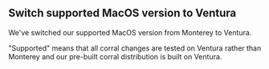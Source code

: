 ## Switch supported MacOS version to Ventura

We've switched our supported MacOS version from Monterey to Ventura.

"Supported" means that all corral changes are tested on Ventura rather than Monterey and our pre-built corral distribution is built on Ventura.

